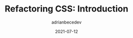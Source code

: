 ---
author: adrianbecedev
date: 2021-07-12
layout: post.njk
publisher: smashingmag
tags:
  - css
  - maintenance
  - refactoring
target_url: https://www.smashingmagazine.com/2021/07/refactoring-css-introduction-part1/
title: "Refactoring CSS: Introduction"
---